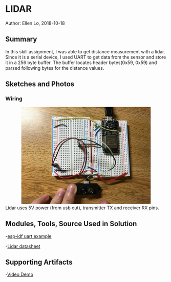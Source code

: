 #  LIDAR

Author: Ellen Lo, 2018-10-18

## Summary
In this skill assignment, I was able to get distance measurement with a lidar. Since it is a serial device, I used UART to get data from the sensor and store it in a 256 byte buffer. The buffer locates header bytes(0x59, 0x59) and parsed following bytes for the distance values.

## Sketches and Photos
### Wiring
<center><img src="./img/IMG_2577.jpeg" width="80%" /></center>
Lidar uses 5V power (from usb out), transmitter TX and receiver RX pins.


## Modules, Tools, Source Used in Solution
-[esp-idf uart example](https://github.com/espressif/esp-idf/tree/affe75a10250564353d088f6b9a74dbb6f1ea0df/examples/peripherals/uart_echo)

-[Lidar datasheet](https://cdn.sparkfun.com/assets/5/e/4/7/b/benewake-tfmini-datasheet.pdf)


## Supporting Artifacts
-[Video Demo](https://youtu.be/K9_Y9Q__5sY)
